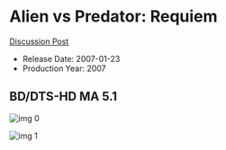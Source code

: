 # Alien vs Predator: Requiem

[Discussion Post](https://www.avsforum.com/threads/bass-eq-for-filtered-movies.2995212/post-57520380)

* Release Date: 2007-01-23
* Production Year: 2007

## BD/DTS-HD MA 5.1

![img 0](https://i.imgur.com/6rN190E.jpg)

![img 1](https://i.imgur.com/F7dCNeU.jpg)

